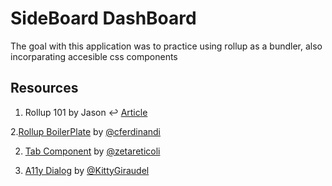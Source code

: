 # SideBoard DashBoard

The goal with this application was to practice using rollup as a bundler, also incorparating accesible css components

## Resources

1. Rollup 101 by Jason ↩ [Article](https://www.learnwithjason.dev/blog/learn-rollup-js/#series-navigation)

2.[Rollup BoilerPlate](https://github.com/cferdinandi/build-tool-boilerplate) by [@cferdinandi](https://github.com/cferdinandi)

2. [Tab Component](https://www.cssui.dev/docs/components/tabs/) by [@zetareticoli](https://github.com/zetareticoli)

3. [A11y Dialog](https://a11y-dialog.netlify.app/installation) by [@KittyGiraudel](https://github.com/KittyGiraudel)
